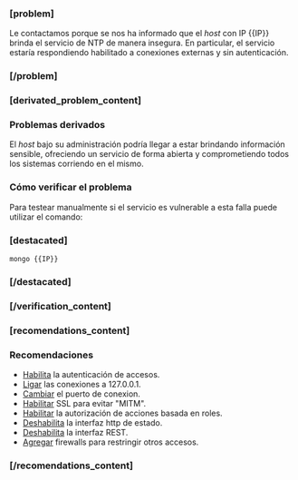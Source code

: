 ### [problem]
Le contactamos porque se nos ha informado que el *host* con IP {{IP}} brinda
el servicio de NTP de manera insegura. En particular, el servicio estaría
respondiendo habilitado a conexiones externas y sin autenticación.
### [/problem]
### [derivated_problem_content]

### Problemas derivados

El *host* bajo su administración podría llegar a estar brindando información sensible, ofreciendo un servicio de forma abierta y comprometiendo todos los sistemas corriendo en el mismo.

### Cómo verificar el problema

Para testear manualmente si el servicio es vulnerable a esta falla puede
utilizar el comando:
### [destacated]
    mongo {{IP}}
### [/destacated]

### [/verification_content]
### [recomendations_content]

### Recomendaciones

* [Habilita](http://docs.mongodb.org/manual/core/authorization/)
la autenticación de accesos.
* [Ligar](http://docs.mongodb.org/manual/core/security-network/#bind-ip)
las conexiones a 127.0.0.1.
* [Cambiar](http://docs.mongodb.org/manual/core/security-network/#port)
el puerto de conexion.
* [Habilitar](http://docs.mongodb.org/manual/core/security-network/#nohttpinterface)
SSL para evitar "MITM".
* [Habilitar](http://docs.mongodb.org/manual/reference/security/#userAdminAnyDatabase)
la autorización de acciones basada en roles.
* [Deshabilita](http://docs.mongodb.org/manual/core/security-network/#nohttpinterface)
la interfaz http de estado.
* [Deshabilita](http://docs.mongodb.org/manual/core/security-network/#rest)
la interfaz REST.
* [Agregar](http://docs.mongodb.org/manual/core/security-network/#firewalls)
firewalls para restringir otros accesos.
### [/recomendations_content]
